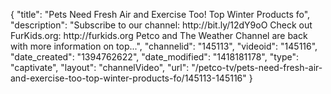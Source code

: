 {
    "title": "Pets Need Fresh Air and Exercise Too! Top Winter Products fo",
    "description": "Subscribe to our channel: http:\/\/bit.ly\/12dY9oO Check out FurKids.org: http:\/\/furkids.org Petco and The Weather Channel are back with more information on top...",
    "channelid": "145113",
    "videoid": "145116",
    "date_created": "1394762622",
    "date_modified": "1418181178",
    "type": "captivate",
    "layout": "channelVideo",
    "url": "\/petco-tv\/pets-need-fresh-air-and-exercise-too-top-winter-products-fo\/145113-145116"
}